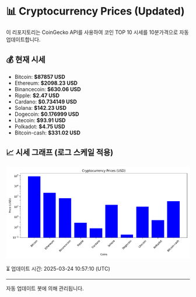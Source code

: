 
# 📊 Cryptocurrency Prices (Updated)

이 리포지토리는 CoinGecko API를 사용하여 코인 TOP 10 시세를 10분가격으로 자동 업데이트합니다.

## 💰 현재 시세
- Bitcoin: **$87857 USD**
- Ethereum: **$2098.23 USD**
- Binancecoin: **$630.06 USD**
- Ripple: **$2.47 USD**
- Cardano: **$0.734149 USD**
- Solana: **$142.23 USD**
- Dogecoin: **$0.176999 USD**
- Litecoin: **$93.91 USD**
- Polkadot: **$4.75 USD**
- Bitcoin-cash: **$331.02 USD**

## 📈 시세 그래프 (로그 스케일 적용)
![Crypto Prices](crypto_prices.png)

⏳ 업데이트 시간: 2025-03-24 10:57:10 (UTC)

---
자동 업데이트 봇에 의해 관리됩니다.
